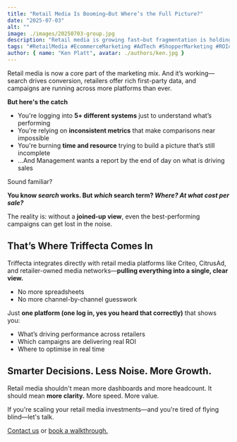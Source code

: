 ```yaml
---
title: "Retail Media Is Booming—But Where’s the Full Picture?"
date: "2025-07-03"
alt: ""
image: ./images/20250703-group.jpg
description: "Retail media is growing fast—but fragmentation is holding it back. Discover how Triffecta simplifies performance tracking across platforms."
tags: "#RetailMedia #EcommerceMarketing #AdTech #ShopperMarketing #ROIonRetail #RetailInnovation #MarketingInsights"
author: { name: "Ken Platt", avatar: ./authors/ken.jpg }
---
```


  <p>
    Retail media is now a core part of the marketing mix. And it’s working—search drives conversion, retailers offer rich first-party data, and campaigns are running across more platforms than ever.
  </p>

  <p><strong>But here's the catch</strong></p>

  <ul>
    <li>You're logging into <strong>5+ different systems</strong> just to understand what’s performing</li>
    <li>You're relying on <strong>inconsistent metrics</strong> that make comparisons near impossible</li>
    <li>You're burning <strong>time and resource</strong> trying to build a picture that’s still incomplete</li>
    <li>…And Management wants a report by the end of day on what is driving sales</li>
  </ul>

  <p>Sound familiar?</p>

  <p>
    <strong>
      You know <i>search</i> works. But <i>which</i> search term? <i>Where? At what cost per sale?</i>
    </strong>
  </p>

  <p>
    The reality is: without a <strong>joined-up view</strong>, even the best-performing campaigns can get lost in the noise.
  </p>

  <h2>That’s Where Triffecta Comes In</h2>

  <p>
    Triffecta integrates directly with retail media platforms like Criteo, CitrusAd, and retailer-owned media networks—<strong>pulling everything into a single, clear view.</strong>
  </p>

  <ul>
    <li>No more spreadsheets</li>
    <li>No more channel-by-channel guesswork</li>
  </ul>

  <p>Just <strong>one platform (one log in, yes you heard that correctly)</strong> that shows you:</p>

  <ul>
    <li>What’s driving performance across retailers</li>
    <li>Which campaigns are delivering real ROI</li>
    <li>Where to optimise in real time</li>
  </ul>

  <h2>Smarter Decisions. Less Noise. More Growth.</h2>

  <p>
    Retail media shouldn't mean more dashboards and more headcount.
    It should mean <strong>more clarity.</strong> More speed. More value.
  </p>

  <p>
    If you're scaling your retail media investments—and you're tired of flying blind—let's talk.
  </p>

  <p>
    <a href="/contact" target="_blank" rel="noopener">Contact us</a> or <a href="/demo" target="_blank" rel="noopener">book a walkthrough.</a>
  </p>
